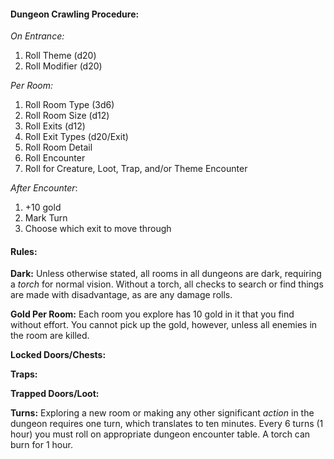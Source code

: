 #### **Dungeon Crawling Procedure:**

*On Entrance:*
1. Roll Theme (d20)
2. Roll Modifier (d20)

*Per Room:*
1. Roll Room Type (3d6)
2. Roll Room Size (d12)
3. Roll Exits (d12)
4. Roll Exit Types (d20/Exit)
5. Roll Room Detail
6. Roll Encounter
7. Roll for Creature, Loot, Trap, and/or Theme Encounter

*After Encounter*:
1. +10 gold
2. Mark Turn
3. Choose which exit to move through

#### Rules:

**Dark:** Unless otherwise stated, all rooms in all dungeons are dark, requiring a _torch_ for normal vision. Without a torch, all checks to search or find things are made with disadvantage, as are any damage rolls.

**Gold Per Room:** Each room you explore has 10 gold in it that you find without effort. You cannot pick up the gold, however, unless all enemies in the room are killed.

**Locked Doors/Chests:**

**Traps:**

**Trapped Doors/Loot:**

**Turns:** Exploring a new room or making any other significant _action_ in the dungeon requires one turn, which translates to ten minutes. Every 6 turns (1 hour) you must roll on appropriate dungeon encounter table. A torch can burn for 1 hour.